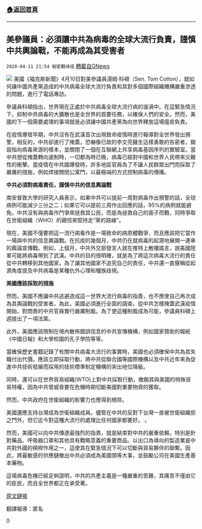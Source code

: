 ###  [:house:返回首頁](https://github.com/ourhimalayas/txt)
---

## 美參議員：必須讓中共為病毒的全球大流行負責，謹慎中共輿論戰，不能再成為其受害者
`2020-04-11 21:54 秘密翻译组` [轉載自GNews](https://gnews.org/zh-hant/169720/)

![](https://s3.amazonaws.com/gnews-media-offload/wp-content/uploads/2020/04/11214449/77202aa2-926f-4b2c-929f-1cdca48f021c_360x203.png)
美國《福克斯新聞》4月10日對美參議員湯姆·科頓（Sen. Tom Cotton），就如何讓中國共產黨造成的中共病毒全球大流行負責和其對多個國際組織機構嚴重滲透的問題，進行了電話專訪。

參議員科頓指出，世界現在正處於中共病毒全球大流行病的漩渦中。在這緊急情況下，抑制中共病毒的大擴散也是全世界的首要任務，以確保人們的安全。然而，美國的下一個需要處理的事項就是必須讓中國共產黨為向世界釋放這場瘟疫負責。

在疫情爆發早期，中共沒有在武漢首次出現致命疫情時進行報導對全世界發出預警，相反的，中共卻進行了掩蓋，恐嚇像已故的李文亮醫生這樣勇敢的告密者，銷毀指向病毒來源的樣本，並關閉了一個在互聯網上共享病毒基因序列的實驗室。當中共想從掩蓋轉向遏制時，一切都為時已晚，病毒已經對中國和世界人民帶來災難性的衝擊。當疫情在中共國爆發時，許多地區官員為了不讓人民群眾出門而採取了嚴厲的措施，例如焊接關閉公寓門，以最極端的方式控制病毒的傳播。

**中共必須對病毒責任，謹慎中共的信息輿論戰**

南安普敦大學的研究人員表示，如果中共可以提前一周對病毒作出預警的話，全球病例可能減少三分之二；如果它可以提前三周作出回應的話，95%的病例就能避免。中共沒有與病毒作鬥爭來拯救其公民，而是為拯救自己的面子而戰，同時爭取在世衛組織（WHO）的親信來堅持走“黨的路線“。

現在，美國不僅要把這一流行病看作是一場致命的病原體戰爭，而且應該把它當作一場與中共的信息輿論戰。在抗疫的幾個月，中共仍在就病毒的起源地展開一連串的輿論宣傳戰。例如，上個月，中共外交部發言人就在推特上散播謠言，說美國陸軍可能將病毒帶到了武漢。中共的目的很明確，就是為了將這次病毒大流行的責任從中共轉移到其他國家。為了讓其他國家不追究自己的責任，中共還一直聲稱從起源角度提及中共病毒是某種仇外心理和種族歧視。

**美國應該採取的措施**

然而，美國不應讓中共逃避造成這一世界大流行病毒的指責，也不應使自己再次成為其輿論戰的受害者。為此，美國必須進行全面的調查。從中共怎樣掩蓋武漢疫情開始，對問責的中共官員實行嚴厲制裁。為了使這種制裁成為可能，參議員科頓上週提出了一項法案。

此外，美國應該限制在境內散佈錯誤信息的中共宣傳機構，例如國家贊助的報紙《中國日報》和大學校園的孔子學院等等。

當確保歷史書籍記錄了有關中共病毒大流行的事實時，美國也必須確保中共為其失職付出代價。應該立即採取行動，將中共從聯合國等國際機構以及中共近年來為促進中共技術發展而採用的技術標準制定機構的突出地位降級。

同時，還可以在世界貿易組織(WTO)上對中共採取行動，撤銷其與美國的特殊貿易特權，因為中共曾威脅要在危機時期切斷美國對重要物資的獲取。

然而，中共政府在世衛組織的影響力也應得到根除。

美國還應支持台灣成為世衛組織成員。儘管在中共的反對下台灣一直被世衛組織拒之門外，但它迄今對這種大流行的處理比任何國家都要好。 。

然而，美國可以向中共傳達最強烈的指責，就是結束對中共的嚴重依賴，特別是針對藥品、呼吸器口罩和其他具有戰略意義的重要商品。以出口為導向的製造業是中共對外國的槓桿作用之一，這使其在緊急情況下可以切斷與貿易夥伴的聯繫。因此，將最敏感的供應鏈撤出中共必須成為美國頭等大事，並鼓勵公司在美國生產基本藥物。

這場病毒危機已經足夠證明，中共的共產主義是一種嚴重的苦難，其痛苦不僅由它的臣民，而且全世界都正在承受著。

[原文鏈接](https://www.foxnews.com/opinion/coronavirus-china-communist-party-covid-19-tom-cotton)

翻譯報導：匿名

0
